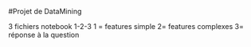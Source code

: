 #Projet de DataMining

3 fichiers notebook 1-2-3
1 = features simple
2= features complexes
3= réponse à la question
